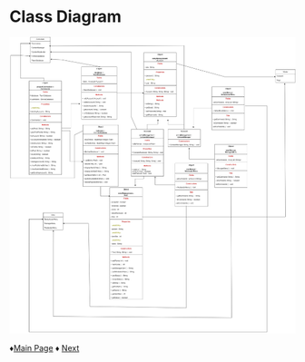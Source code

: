 # Class Diagram

![Class Diagram](https://github.com/Edwin-Lines/Project-Cosmos/blob/Second-Deadline/Resources/Images/Project_ClassDiagram_VerBeta.jpg)

 ♦[Main Page](https://github.com/Edwin-Lines/Project-Cosmos/tree/Second-Deadline "Main Page") 
 ♦ [Next](https://github.com/Edwin-Lines/Project-Cosmos/tree/Second-Deadline/Documentation/Prototypes%20and%20Resources "Next")
